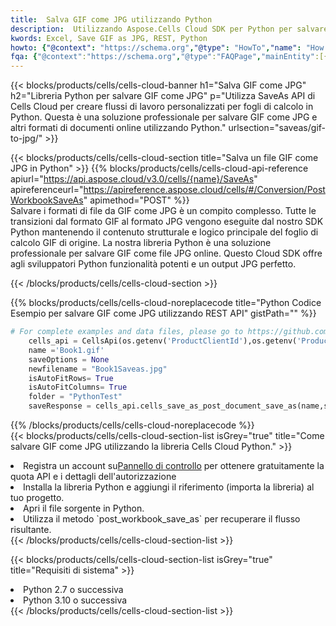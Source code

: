 ```yaml
---
title:  Salva GIF come JPG utilizzando Python
description:  Utilizzando Aspose.Cells Cloud SDK per Python per salvare il file in formato GIF come file in formato JPG.
kwords: Excel, Save GIF as JPG, REST, Python
howto: {"@context": "https://schema.org","@type": "HowTo","name": "How to save GIF as JPG using the Cells Cloud Python library.","description": "How to save GIF as JPG using the Cells Cloud Python library.","image": {"@type": "ImageObject"},"url": "/python/saveas/gif-to-jpg/","step": [{ "@type": "HowToStep","name": "How to save GIF as JPG using the Cells Cloud Python library. step 1", "image": {"@type": "ImageObject",},"url": "/python/saveas/gif-to-jpg/","text": "Register an account at <a href='https://dashboard.aspose.cloud/'>Dashboard</a> to get free API quota & authorization details",},{ "@type": "HowToStep","name": "How to save GIF as JPG using the Cells Cloud Python library. step 1", "image": {"@type": "ImageObject",},"url": "/python/saveas/gif-to-jpg/","text": "Install Python library and add the reference (import the library) to your project.",},{ "@type": "HowToStep","name": "How to save GIF as JPG using the Cells Cloud Python library. step 1", "image": {"@type": "ImageObject",},"url": "/python/saveas/gif-to-jpg/","text": "Open the source file in Python.",},{ "@type": "HowToStep","name": "How to save GIF as JPG using the Cells Cloud Python library. step 1", "image": {"@type": "ImageObject",},"url": "/python/saveas/gif-to-jpg/","text": "Use the `post_workbook_save_as` method to retrieve the resulting stream.",}, ],"supply": {"@type": "HowToSupply","name": "document"},"tool": [{"@type": "HowToTool","name": "PyCharm, Visual Studio Code, Sublime, Eclipse"},{"@type": "HowToTool","name": "Aspose Cells"}],"totalTime": "PT6M"}
fqa: {"@context":"https://schema.org","@type":"FAQPage","mainEntity":[{"@type":"Question","name":"Why save file as other formats file in C# using REST API?","acceptedAnswer":{"@type":"Answer","text":"Documents are encoded in many ways, and some files may be incompatible with the software you use. To open and read such files, just save them as appropriate file formats.<br/><ol><li>Install .NET SDK and add the reference (import the library) to your project.</li><li>Open the source file in C# using REST API.</li><li>Call the PostWorkbookSaveAsRequest() method, passing an output filename with required extension.</li><li>Get the result of save as a separate file.</li></ol>"}},{"@type":"Question","name":"What file formats can I save as with your C# library?","acceptedAnswer":{"@type":"Answer","text":"We support a variety of file formats for conversion using .NET library, including XLSX, Excel, xls , PDF, CSV, HTML, Markdown, XML, PNG, JPG, TIFF, Json, TXT and many more."}},{"@type":"Question","name":"What is the maximum allowed file size for conversion using this .NET library?","acceptedAnswer":{"@type":"Answer","text":"There are no file size limits for format conversions using .NET library."}}]}
---
```

{{< blocks/products/cells/cells-cloud-banner h1="Salva GIF come JPG" h2="Libreria Python per salvare GIF come JPG" p="Utilizza SaveAs API di Cells Cloud per creare flussi di lavoro personalizzati per fogli di calcolo in Python. Questa è una soluzione professionale per salvare GIF come JPG e altri formati di documenti online utilizzando Python." urlsection="saveas/gif-to-jpg/" >}}

{{< blocks/products/cells/cells-cloud-section title="Salva un file GIF come JPG in Python" >}}
{{% blocks/products/cells/cells-cloud-api-reference apiurl="https://api.aspose.cloud/v3.0/cells/{name}/SaveAs" apireferenceurl="https://apireference.aspose.cloud/cells/#/Conversion/PostWorkbookSaveAs" apimethod="POST" %}}
<br/>
Salvare i formati di file da GIF come JPG è un compito complesso. Tutte le transizioni dal formato GIF al formato JPG vengono eseguite dal nostro SDK Python mantenendo il contenuto strutturale e logico principale del foglio di calcolo GIF di origine. La nostra libreria Python è una soluzione professionale per salvare GIF come file JPG online. Questo Cloud SDK offre agli sviluppatori Python funzionalità potenti e un output JPG perfetto.

{{< /blocks/products/cells/cells-cloud-section >}}

{{% blocks/products/cells/cells-cloud-noreplacecode title="Python Codice Esempio per salvare GIF come JPG utilizzando REST API" gistPath="" %}}
  
```python
# For complete examples and data files, please go to https://github.com/aspose-cells-cloud/aspose-cells-cloud-python/
    cells_api = CellsApi(os.getenv('ProductClientId'),os.getenv('ProductClientSecret'))
    name ='Book1.gif'    
    saveOptions = None
    newfilename = "Book1Saveas.jpg"
    isAutoFitRows= True
    isAutoFitColumns= True
    folder = "PythonTest"
    saveResponse = cells_api.cells_save_as_post_document_save_as(name,save_options=saveOptions, newfilename=(folder +'/' + newfilename),folder=folder)
```
  
{{% /blocks/products/cells/cells-cloud-noreplacecode %}}
<br/>
{{< blocks/products/cells/cells-cloud-section-list isGrey="true" title="Come salvare GIF come JPG utilizzando la libreria Cells Cloud Python." >}}
<li> Registra un account su<a href="https://dashboard.aspose.cloud/">Pannello di controllo</a> per ottenere gratuitamente la quota API e i dettagli dell'autorizzazione</li>
<li>Installa la libreria Python e aggiungi il riferimento (importa la libreria) al tuo progetto.</li>
<li>Apri il file sorgente in Python.</li>
<li>Utilizza il metodo `post_workbook_save_as` per recuperare il flusso risultante.</li>
{{< /blocks/products/cells/cells-cloud-section-list >}}

{{< blocks/products/cells/cells-cloud-section-list isGrey="true" title="Requisiti di sistema" >}}
<li>Python 2.7 o successiva</li>
<li>Python 3.10 o successiva</li>
{{< /blocks/products/cells/cells-cloud-section-list >}}
